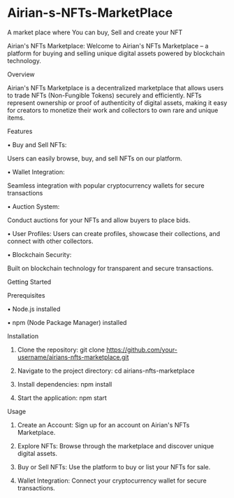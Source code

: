# Airian-s-NFTs-MarketPlace
A market place where You can buy, Sell and create your NFT



Airian's NFTs Marketplace:
Welcome to Airian's NFTs Marketplace – a platform for buying and selling unique digital assets powered by blockchain technology.


Overview

Airian's NFTs Marketplace is a decentralized marketplace that allows users to trade NFTs (Non-Fungible Tokens) securely and efficiently. NFTs represent ownership or proof of authenticity of digital assets, making it easy for creators to monetize their work and collectors to own rare and unique items.


Features

•	Buy and Sell NFTs:

Users can easily browse, buy, and sell NFTs on our platform.

•	Wallet Integration:

Seamless integration with popular cryptocurrency wallets for secure transactions

•	Auction System:

Conduct auctions for your NFTs and allow buyers to place bids.

•	User Profiles:
Users can create profiles, showcase their collections, and connect with other collectors.

•	Blockchain Security:

Built on blockchain technology for transparent and secure transactions.


Getting Started

Prerequisites

•	Node.js installed

•	npm (Node Package Manager) installed


Installation

1.	Clone the repository: git clone https://github.com/your-username/airians-nfts-marketplace.git

2.	Navigate to the project directory: cd airians-nfts-marketplace

3.	Install dependencies: npm install

4.	Start the application: npm start



Usage

1.	Create an Account: Sign up for an account on Airian's NFTs Marketplace.

2.	Explore NFTs: Browse through the marketplace and discover unique digital assets.

3.	Buy or Sell NFTs: Use the platform to buy or list your NFTs for sale.

4.	Wallet Integration: Connect your cryptocurrency wallet for secure transactions.

